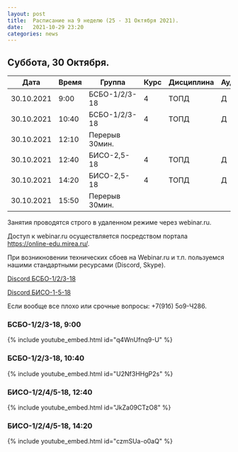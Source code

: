 ```yaml
---
layout: post
title:  Расписание на 9 неделю (25 - 31 Октября 2021).
date:   2021-10-29 23:20
categories: news
---
```


## Суббота, 30 Октября.

| Дата          | Время   | Группа        | Курс | Дисциплина  | Аудитория | Материалы |
| ------------- | ------- | ------------- | ---- | ----------- | --------- | --------- |
|30.10.2021     | 9:00    |БСБО-1/2/3-18  |4     |ТОПД         |Д          |Webinar.ru |
|30.10.2021     |10:40    |БСБО-1/2/3-18  |4     |ТОПД         |Д          |Webinar.ru |
|30.10.2021     |12:10    |Перерыв 30мин. |      |             |           |           |
|30.10.2021     |12:40    |БИСО-2,5-18    |4     |ТОПД         |Д          |Webinar.ru |
|30.10.2021     |14:20    |БИСО-2,5-18    |4     |ТОПД         |Д          |Webinar.ru |
|30.10.2021     |15:50    |Перерыв 30мин. |      |             |           |           |

Занятия проводятся строго в удаленном режиме через webinar.ru.

Доступ к webinar.ru осуществляется посредством портала https://online-edu.mirea.ru/.

При возникновении технических сбоев на Webinar.ru и т.п. пользуемся нашими стандартными ресурсами (Discord, Skype).

[Discord БСБО-1/2/3-18](https://discord.gg/7KEzUhANaa)

[Discord БИСО-1-5-18](https://discord.gg/XCDKPyKM4X)

Если вообще все плохо или срочные вопросы: +7(91б) 5о9-Ч286.

### БСБО-1/2/3-18,  9:00
{% include youtube_embed.html id="q4WnUfnq9-U" %}

### БСБО-1/2/3-18,  10:40
{% include youtube_embed.html id="U2Nf3HHgP2s" %}

### БИСО-1/2/4/5-18,  12:40
{% include youtube_embed.html id="JkZa09CTzO8" %}

### БИСО-1/2/4/5-18,  14:20
{% include youtube_embed.html id="czmSUa-o0aQ" %}

